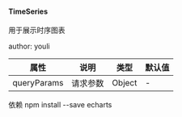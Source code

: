 #### TimeSeries

用于展示时序图表

author: youli



| 属性 | 说明     | 类型   | 默认值 |
| ---- | -------- | ------ | ------ |
| queryParams  | 请求参数 | Object | -      |


依赖
npm install --save echarts